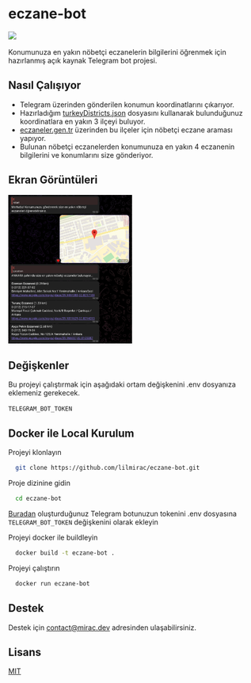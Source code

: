 
# eczane-bot
![](https://img.shields.io/badge/Python-Telegram-blue) 

Konumunuza en yakın nöbetçi eczanelerin bilgilerini öğrenmek için hazırlanmış açık kaynak Telegram bot projesi.



## Nasıl Çalışıyor

- Telegram üzerinden gönderilen konumun koordinatlarını çıkarıyor.
- Hazırladığım [turkeyDistricts.json](https://github.com/lilmirac/eczane-bot/blob/main/turkeyDistricts.json) dosyasını kullanarak bulunduğunuz koordinatlara en yakın 3 ilçeyi buluyor.
- [eczaneler.gen.tr](https://www.eczaneler.gen.tr) üzerinden bu ilçeler için nöbetçi eczane araması yapıyor.
- Bulunan nöbetçi eczanelerden konumunuza en yakın 4 eczanenin bilgilerini ve konumlarını size gönderiyor.


## Ekran Görüntüleri

<img alt="Screenshot1" width="250px" height="300" src="images/Screenshot1.png" />


  
## Değişkenler

Bu projeyi çalıştırmak için aşağıdaki ortam değişkenini .env dosyanıza eklemeniz gerekecek.


`TELEGRAM_BOT_TOKEN`

  
## Docker ile Local Kurulum

Projeyi klonlayın

```bash
  git clone https://github.com/lilmirac/eczane-bot.git
```

Proje dizinine gidin

```bash
  cd eczane-bot
```
[Buradan](https://t.me/BotFather) oluşturduğunuz Telegram botunuzun tokenini .env dosyasına `TELEGRAM_BOT_TOKEN` değişkenini olarak ekleyin

Projeyi docker ile buildleyin

```bash
  docker build -t eczane-bot .
```

Projeyi çalıştırın

```bash
  docker run eczane-bot
```

  
## Destek

Destek için contact@mirac.dev adresinden ulaşabilirsiniz.

  
## Lisans

[MIT](https://github.com/lilmirac/eczane-bot/blob/main/LICENSE)

  
